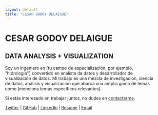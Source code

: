 ```yaml
---
layout: default
title: "CESAR GODOY DELAIGUE"
---
```


# CESAR GODOY DELAIGUE
## DATA ANALYSIS + VISUALIZATION

Soy un ingeniero en [tu campo de especialización, por ejemplo, "hidrología"] convertido en analista de datos y desarrollador de visualización de datos. Mi trabajo es una mezcla de investigación, ciencia de datos, análisis y visualización que abarca una amplia gama de temas como [menciona temas específicos relevantes].

Si estás interesado en trabajar juntos, no dudes en [contactarme](#contact).

<div class="social-links">
  <a href="https://twitter.com/tuusuario" target="_blank">Twitter</a> |
  <a href="https://github.com/tuusuario" target="_blank">GitHub</a> |
  <a href="https://linkedin.com/in/tuusuario" target="_blank">LinkedIn</a> |
  <a href="tu-resume-link">Resume</a> |
  <a href="mailto:tuemail@ejemplo.com">Email</a>
</div>


